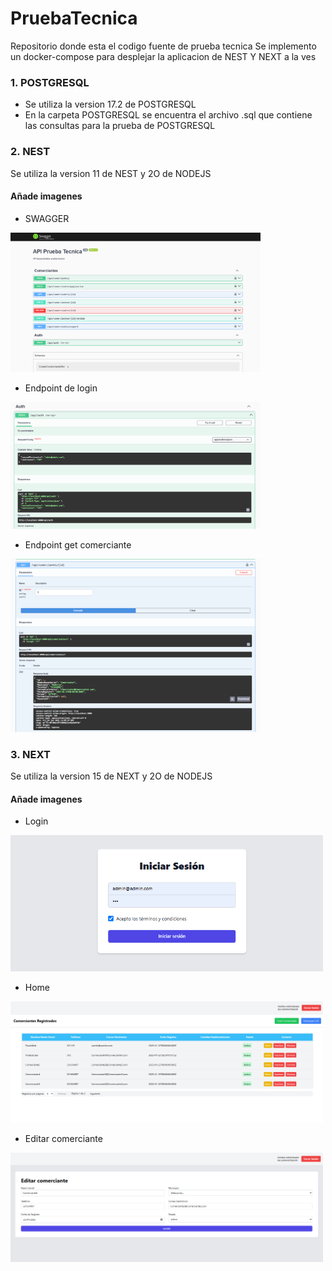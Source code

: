 # PruebaTecnica
Repositorio donde esta el codigo fuente de prueba tecnica
Se implemento un docker-compose para desplejar la aplicacion de NEST Y NEXT a la ves 

### 1. POSTGRESQL
- Se utiliza la version 17.2 de POSTGRESQL
- En la carpeta POSTGRESQL se encuentra el archivo .sql que contiene las consultas para la prueba de POSTGRESQL

### 2. NEST
Se utiliza la version 11 de NEST y 2O de NODEJS 

#### Añade imagenes

- SWAGGER
<img src="./NEST/img/swagger.png" alt="SWAGGER" width="400"/>

- Endpoint de login
<img src="./NEST/img/ApiAuth.png" alt="Endpoint de login" width="400"/>

- Endpoint get comerciante
<img src="./NEST/img/ApiGetComerciante.png" alt="Endpoint get comerciante" width="400"/>

### 3. NEXT
Se utiliza la version 15 de NEXT y 2O de NODEJS

#### Añade imagenes

- Login
<img src="./next/img/Login.png" alt="Login" width="500"/>

- Home
<img src="./next//img/Home.png" alt="Home" width="500"/>

- Editar comerciante
<img src="./next/img/EditarComerciante.png" alt="Editar comerciante" width="500"/>